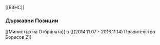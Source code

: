 [[БЗНС]]

### Държавни Позиции
[[Министър на Отбраната]] в [[(2014.11.07 - 2016.11.14) Правителство Борисов 2]]